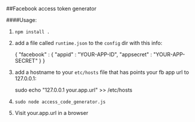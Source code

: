 ##Facebook access token generator

####Usage:

1. `npm install .`

2. add a file called `runtime.json` to the `config` dir with this info:

    { 
      "facebook" : {
        "appid" : "YOUR-APP-ID",
        "appsecret" : "YOUR-APP-SECRET"
      }
    }

3. add a hostname to your `etc/hosts` file that has points your fb app url to 127.0.0.1:

    sudo echo "127.0.0.1 your.app.url" >> /etc/hosts

4. `sudo node access_code_generator.js`

5. Visit your.app.url in a browser